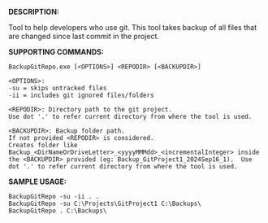 **DESCRIPTION:**

Tool to help developers who use git. This tool takes backup of all files that are changed since last commit in the project.

**SUPPORTING COMMANDS:**

    BackupGitRepo.exe [<OPTIONS>] <REPODIR> [<BACKUPDIR>]

    <OPTIONS>:
    -su = skips untracked files
    -ii = includes git ignored files/folders

    <REPODIR>: Directory path to the git project. 
    Use dot '.' to refer current directory from where the tool is used.

    <BACKUPDIR>: Backup folder path. 
    If not provided <REPODIR> is considered.
    Creates folder like Backup_<DirNameOrDriveLetter>_<yyyyMMMdd>_<incrementalInteger> inside the <BACKUPDIR> provided (eg: Backup_GitProject1_2024Sep16_1).  Use dot '.' to refer current directory from where the tool is used.

**SAMPLE USAGE:**

    BackupGitRepo -su -ii . .
    BackupGitRepo -su C:\Projects\GitProject1 C:\Backups\
    BackupGitRepo . C:\Backups\